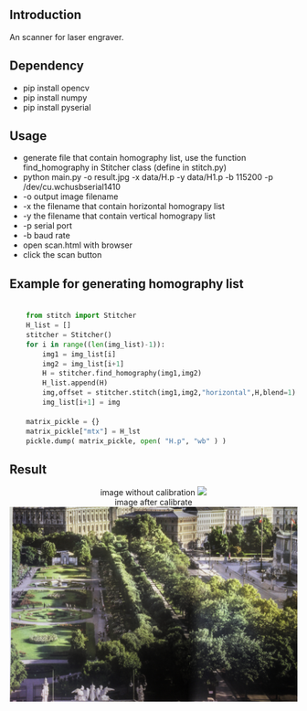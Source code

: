 ## Introduction
An scanner for laser engraver.

## Dependency
- pip install opencv
- pip install numpy
- pip install pyserial


## Usage
- generate file that contain homography list, use the function find_homography in Stitcher class (define in stitch.py)
- python main.py -o result.jpg -x data/H.p -y data/H1.p -b 115200 -p /dev/cu.wchusbserial1410
- -o output image filename
- -x the filename that contain horizontal homograpy list 
- -y the filename that contain vertical homograpy list 
- -p serial port
- -b baud rate
- open scan.html with browser
- click the scan button

## Example for generating homography list
``` python

	from stitch import Stitcher	
	H_list = []
	stitcher = Stitcher()
	for i in range((len(img_list)-1)):
		img1 = img_list[i]
		img2 = img_list[i+1]
		H = stitcher.find_homography(img1,img2)
		H_list.append(H)
		img,offset = stitcher.stitch(img1,img2,"horizontal",H,blend=1)
		img_list[i+1] = img

	matrix_pickle = {}
	matrix_pickle["mtx"] = H_lst
	pickle.dump( matrix_pickle, open( "H.p", "wb" ) )	
```
## Result

<center>
<caption>image without calibration</caption>
<img src="examples/stitch.jpg">
<br>
<caption>image after calibrate</caption>
<img src="examples/tree.jpg">
<br>
</center>

